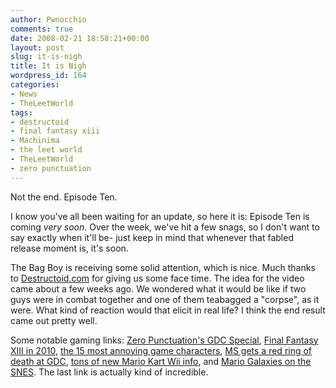 ```yaml
---
author: Pwnocchio
comments: true
date: 2008-02-21 18:58:21+00:00
layout: post
slug: it-is-nigh
title: It is Nigh
wordpress_id: 164
categories:
- News
- TheLeetWorld
tags:
- destructoid
- final fantasy xiii
- Machinima
- the leet world
- TheLeetWorld
- zero punctuation
---
```


Not the end.  Episode Ten.

I know you've all been waiting for an update, so here it is: Episode Ten is coming _very soon_.  Over the week, we've hit a few snags, so I don't want to say exactly when it'll be- just keep in mind that whenever that fabled release moment is, it's soon.

The Bag Boy is receiving some solid attention, which is nice.  Much thanks to [Destructoid.com](http://www.destructoid.com) for giving us some face time.  The idea for the video came about a few weeks ago.  We wondered what it would be like if two guys were in combat together and one of them teabagged a "corpse", as it were.  What kind of reaction would that elicit in real life?  I think the end result came out pretty well.

Some notable gaming links: [Zero Punctuation's GDC Special](http://kotaku.com/359025/zero-punctuations-gdc-awards-special), [Final Fantasy XIII in 2010](http://kotaku.com/358442/final-fantasy-xiii-delayed-to-spring-2010), [the 15 most annoying game characters](http://www.cracked.com/article_15902_15-most-annoying-video-game-characters-from-otherwise-great-games.html), [MS gets a red ring of death at GDC](http://kotaku.com/357951/microsoft-lights-up-gdc-with-red-ring-of-death), [tons of new Mario Kart Wii info](http://nintencast.com/news.php?subaction=showfull&id=1203337283&archive=&start_from=&ucat=2&), and [Mario Galaxies on the SNES](http://www.techeblog.com/index.php/tech-gadget/feature-what-super-mario-galaxy-would-look-like-on-the-snes).  The last link is actually kind of incredible.
